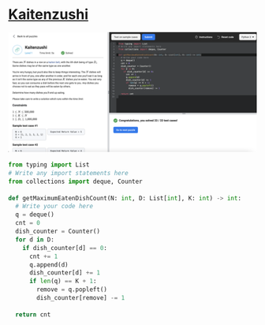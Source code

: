 # [Kaitenzushi](https://www.facebookrecruiting.com/portal/coding_puzzles/?puzzle=958513514962507)

![Kaitenzushi](img/kaitenzushi.png)

```python
from typing import List
# Write any import statements here
from collections import deque, Counter

def getMaximumEatenDishCount(N: int, D: List[int], K: int) -> int:
  # Write your code here
  q = deque()
  cnt = 0
  dish_counter = Counter()
  for d in D:
    if dish_counter[d] == 0:
      cnt += 1
      q.append(d)
      dish_counter[d] += 1
      if len(q) == K + 1:
        remove = q.popleft()
        dish_counter[remove] -= 1

  return cnt
```



